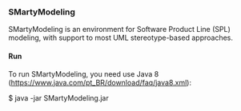 ### SMartyModeling

SMartyModeling is an environment for Software Product Line (SPL) modeling, with support to most UML stereotype-based approaches.

#### Run
To run SMartyModeling, you need use Java 8 (<https://www.java.com/pt_BR/download/faq/java8.xml>):

$ java -jar SMartyModeling.jar

